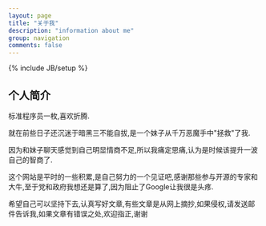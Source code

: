 ```yaml
---
layout: page
title: "关于我"
description: "information about me"
group: navigation
comments: false
---
```

{% include JB/setup %}

## 个人简介

标准程序员一枚,喜欢折腾.

就在前些日子还沉迷于暗黑三不能自拔,是一个妹子从千万恶魔手中"拯救"了我.

因为和妹子聊天感觉到自己明显情商不足,所以我痛定思痛,认为是时候该提升一波自己的智商了.

这个网站是平时的一些积累,是自己努力的一个见证吧,感谢那些参与开源的专家和大牛,至于党和政府我想还是算了,因为阻止了Google让我很是头疼.

希望自己可以坚持下去,认真写好文章,有些文章是从网上摘抄,如果侵权,请发送邮件告诉我,如果文章有错误之处,欢迎指正,谢谢



